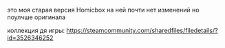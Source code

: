это моя старая версия Homicbox на ней почти нет изменений но поулчше оригинала

коллекция дя игры:
https://steamcommunity.com/sharedfiles/filedetails/?id=3526346252
